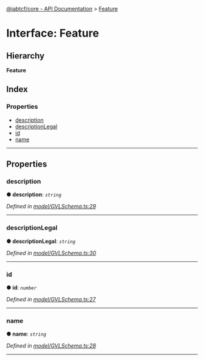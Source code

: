 [@iabtcf/core - API Documentation](../README.md) > [Feature](../interfaces/feature.md)

# Interface: Feature

## Hierarchy

**Feature**

## Index

### Properties

* [description](feature.md#description)
* [descriptionLegal](feature.md#descriptionlegal)
* [id](feature.md#id)
* [name](feature.md#name)

---

## Properties

<a id="description"></a>

###  description

**● description**: *`string`*

*Defined in [model/GVLSchema.ts:29](https://github.com/chrispaterson/iabtcf-es/blob/8dedfba/modules/core/src/model/GVLSchema.ts#L29)*

___
<a id="descriptionlegal"></a>

###  descriptionLegal

**● descriptionLegal**: *`string`*

*Defined in [model/GVLSchema.ts:30](https://github.com/chrispaterson/iabtcf-es/blob/8dedfba/modules/core/src/model/GVLSchema.ts#L30)*

___
<a id="id"></a>

###  id

**● id**: *`number`*

*Defined in [model/GVLSchema.ts:27](https://github.com/chrispaterson/iabtcf-es/blob/8dedfba/modules/core/src/model/GVLSchema.ts#L27)*

___
<a id="name"></a>

###  name

**● name**: *`string`*

*Defined in [model/GVLSchema.ts:28](https://github.com/chrispaterson/iabtcf-es/blob/8dedfba/modules/core/src/model/GVLSchema.ts#L28)*

___

